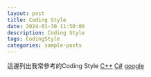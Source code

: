 ```yaml
---
layout: post
title: Coding Style
date: 2024-01-30 11:50:00
description: Coding Style
tags: CodingStyle
categories: sample-posts
---
```


這邊列出我常參考的Coding Style
<a href="https://tw-google-styleguide.readthedocs.io/en/latest/index.html">C++</a>
<a href="https://learn.microsoft.com/en-us/dotnet/standard/design-guidelines/naming-guidelines">C#</a>
<a href="https://google.github.io/styleguide/">google</a>
